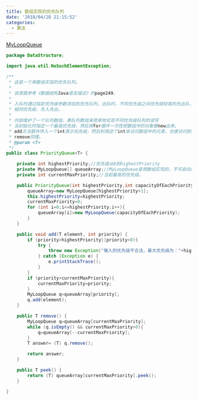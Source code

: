 ```yaml
---
title: 数组实现的优先队列
date: '2018/04/28 21:15:52'
categories:
  - 算法
---
```


[MyLoopQueue](https://www.jianshu.com/p/01d4bb5571e1)
``` java
package DataStructure;

import java.util.NoSuchElementException;

/**
 * 这是一个用数组实现的优先队列。
 *
 * 该思路参考《数据结构Java语言描述》的page249。
 *
 * 入队时通过指定优先级参数添加到优先队列，出队时，不同优先级之间优先级较高的先出队，
 * 相同优先级，先入先出。
 *
 * 内部维护了一个队列数组，靠队列数组来简单地实现不同优先级队列的读写
 * 当初始化时指定一个最高优先级，然后用for循环一次性把数组中的对象都new出来。
 * add方法额外传入一个int表示优先级，然后利用这个int来访问数组中的元素，也便访问到对应优先级的队列了
 * remove同理。
 * @param <T>
 */
public class PriorityQueue<T> {

    private int highestPriority;//优先级从0到highestPriority
    private MyLoopQueue[] queueArray;//MyLoopQueue是用数组实现的，不可自动扩容的循环队列。
    private int currentMaxPriority;//当前最高的优先级。

    public PriorityQueue(int highestPriority,int capacityOfEachPriority){
        queueArray=new MyLoopQueue[highestPriority+1];
        this.highestPriority=highestPriority;
        currentMaxPriority=0;
        for (int i=0;i<=highestPriority;i++){
            queueArray[i]=new MyLoopQueue(capacityOfEachPriority);
        }
    }

    public void add(T element, int priority) {
        if (priority>highestPriority||priority<0){
            try {
                throw new Exception("输入的优先级不合法，最大优先级为："+highestPriority+"最小优先级为：0");
            } catch (Exception e) {
                e.printStackTrace();
            }
        }
        if (priority>currentMaxPriority){
            currentMaxPriority=priority;
        }
        MyLoopQueue q=queueArray[priority];
        q.add(element);
    }

    public T remove() {
        MyLoopQueue q=queueArray[currentMaxPriority];
        while (q.isEmpty() && currentMaxPriority>0){
            q=queueArray[--currentMaxPriority];
        }
        T answer= (T) q.remove();

        return answer;
    }

    public T peek() {
        return (T) queueArray[currentMaxPriority].peek();
    }

}  
```
                                                                                                                                                                                                                                                                                                                                                                                                                                                                                                                                                                                                                                                                                                                                                                                                                                                                                                                                                                                                                                                                                                                                                                                                                                                                                                                                                                                                                                                                                                                                                                                                                                                                                                                                                                                                                                                                                                                                                                                                                                                                                                                                                                                                                                                                                                                                                                                                                                                                                                                                                                                                                                                                                                                                                                                                                                                                                                                                                                                                                                                                                                                                                                                                                                                                                                                                                                                                                                                                                                                                                                                                                                                                                                                                                                                                                                                                                                                                                                                                                                                                                                                                                                                                                                                                                                                                                                                                                                                                                                                                                                                                                                                                                                                                                                                                                                                                                                                                                                                                                                                                                                                                                                                                                                                                                                                                                                                                                                                                                                                                                                                                                                                                                                                                                                                                                                                                                                                                                                                                                                                                                                                                                                                                                                                                                                                                                                                                                                                                                                                                                                                                                                                                                                                                                                                                                                                                                                                                                                                                                                                                                                                                                                                                                                                                                                                                                                                                                                                                                                                                                                                                                                                                                                                                                                                                                                                                                                                                                                                                                                                                                                                                                                                                                                                                            